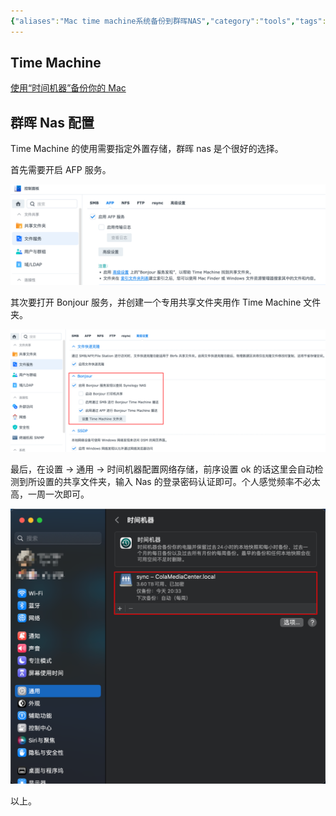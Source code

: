 ```yaml
---
{"aliases":"Mac time machine系统备份到群晖NAS","category":"tools","tags":["tools","mac","nas"],"status":"published","link":"NA","date created":"2023-01-14 Sat 22:59:13","date modified":"2024-02-21 Wed 19:57:59","dg-publish":true,"permalink":"/Blog/Share/Mac time machine系统备份到群晖NAS/","dgPassFrontmatter":true,"noteIcon":"1","created":"2023-01-14T22:59:13.493+08:00","updated":"2024-02-21T19:58:00.320+08:00"}
---
```



## Time Machine

[使用“时间机器”备份你的 Mac](https://support.apple.com/zh-cn/HT201250)

## 群晖 Nas 配置

Time Machine 的使用需要指定外置存储，群晖 nas 是个很好的选择。

首先需要开启 AFP 服务。

![Pasted image 20230114231305](https://github.com/Yunz93/PicRepo/raw/main/image/Pasted%20image%2020230114231305.png)

其次要打开 Bonjour 服务，并创建一个专用共享文件夹用作 Time Machine 文件夹。

![Pasted image 20230114231433](https://github.com/Yunz93/PicRepo/raw/main/image/Pasted%20image%2020230114231433.png)

最后，在设置 -> 通用 -> 时间机器配置网络存储，前序设置 ok 的话这里会自动检测到所设置的共享文件夹，输入 Nas 的登录密码认证即可。个人感觉频率不必太高，一周一次即可。

![Pasted image 20230114232225](https://github.com/Yunz93/PicRepo/raw/main/image/Pasted%20image%2020230114232225.png)

以上。
